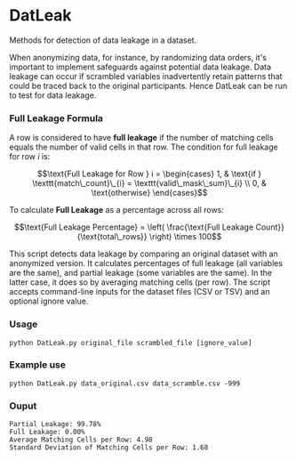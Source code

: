 # DatLeak
Methods for detection of data leakage in a dataset.


When anonymizing data, for instance, by randomizing data orders, it's important to implement safeguards against potential data leakage. Data leakage can occur if scrambled variables inadvertently retain patterns that could be traced back to the original participants. Hence DatLeak can be run to test for data leakage. 

### Full Leakage Formula

A row is considered to have **full leakage** if the number of matching cells equals the number of valid cells in that row. The condition for full leakage for row $i$ is:


```math
\text{Full Leakage for Row } i = 
\begin{cases}
1, & \text{if } \texttt{match\_count}\_{i} = \texttt{valid\_mask\_sum}\_{i} \\
0, & \text{otherwise}
\end{cases}
```

To calculate **Full Leakage** as a percentage across all rows:


```math
\text{Full Leakage Percentage} = \left( \frac{\text{Full Leakage Count}}{\text{total\_rows}} \right) \times 100
```

This script detects data leakage by comparing an original dataset with an anonymized version. It calculates percentages of full leakage (all variables are the same), and partial leakage (some variables are the same). In the latter case, it does so by averaging matching cells (per row). The script accepts command-line inputs for the dataset files (CSV or TSV) and an optional ignore value.


### Usage 

```
python DatLeak.py original_file scrambled_file [ignore_value]
```

### Example use

```
python DatLeak.py data_original.csv data_scramble.csv -999
```

### Ouput 

```
Partial Leakage: 99.78%
Full Leakage: 0.00%
Average Matching Cells per Row: 4.98
Standard Deviation of Matching Cells per Row: 1.68
```

